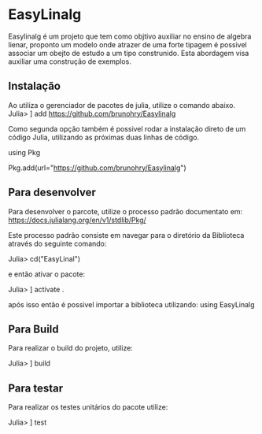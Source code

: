 # EasyLinalg
Easylinalg é um projeto que tem como objtivo auxiliar no ensino de algebra lienar, proponto um modelo onde atrazer de uma forte tipagem é possivel associar um obejto de estudo a um tipo construnido. Esta abordagem visa auxiliar uma construção de exemplos. 
## Instalação

Ao utiliza o gerenciador de pacotes de julia, utilize o comando abaixo.
Julia> ] add https://github.com/brunohry/Easylinalg

Como segunda opção também é possivel rodar a instalação direto de um código Julia, utilizando as próximas duas linhas de código.

using Pkg

Pkg.add(url="https://github.com/brunohry/Easylinalg")

## Para desenvolver
Para desenvolver o parcote, utilize  o processo padrão documentato em: https://docs.julialang.org/en/v1/stdlib/Pkg/

Este processo padrão consiste em navegar para o diretório da Biblioteca através do seguinte comando:

Julia> cd("EasyLinal")

e então ativar o pacote:

Julia> ] activate .

após isso então é possivel importar a biblioteca utilizando: using EasyLinalg


## Para Build
Para realizar o build do projeto, utilize:

Julia> ] build


## Para testar
Para realizar os testes unitários do pacote utilize:

Julia> ] test


